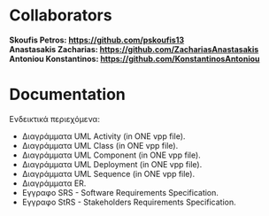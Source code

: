 # Collaborators 
**Skoufis Petros: https://github.com/pskoufis13  
Anastasakis Zacharias: https://github.com/ZachariasAnastasakis    
Antoniou Konstantinos: https://github.com/KonstantinosAntoniou**

# Documentation

Ενδεικτικά περιεχόμενα:

- Διαγράμματα UML Activity (in ONE vpp file).
- Διαγράμματα UML Class (in ONE vpp file).
- Διαγράμματα UML Component (in ONE vpp file).
- Διαγράμματα UML Deployment (in ONE vpp file).
- Διαγράμματα UML Sequence (in ONE vpp file).
- Διαγράμματα ER.
- Εγγραφο SRS - Software Requirements Specification.
- Εγγραφο StRS - Stakeholders Requirements Specification.
